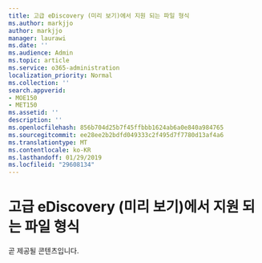 ```yaml
---
title: 고급 eDiscovery (미리 보기)에서 지원 되는 파일 형식
ms.author: markjjo
author: markjjo
manager: laurawi
ms.date: ''
ms.audience: Admin
ms.topic: article
ms.service: o365-administration
localization_priority: Normal
ms.collection: ''
search.appverid:
- MOE150
- MET150
ms.assetid: ''
description: ''
ms.openlocfilehash: 856b704d25b7f45ffbbb1624ab6a0e840a984765
ms.sourcegitcommit: ee28ee2b2bdfd049333c2f495d7f7780d13af4a6
ms.translationtype: MT
ms.contentlocale: ko-KR
ms.lasthandoff: 01/29/2019
ms.locfileid: "29608134"
---
```

# <a name="supported-file-types-in-advanced-ediscovery-preview"></a>고급 eDiscovery (미리 보기)에서 지원 되는 파일 형식

곧 제공될 콘텐츠입니다.